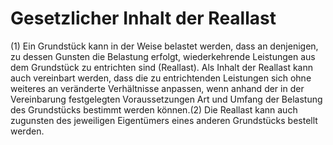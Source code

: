 # Gesetzlicher Inhalt der Reallast

(1) Ein Grundstück kann in der Weise belastet werden, dass an denjenigen, zu dessen Gunsten die Belastung erfolgt, wiederkehrende Leistungen aus dem Grundstück zu entrichten sind (Reallast). Als Inhalt der Reallast kann auch vereinbart werden, dass die zu entrichtenden Leistungen sich ohne weiteres an veränderte Verhältnisse anpassen, wenn anhand der in der Vereinbarung festgelegten Voraussetzungen Art und Umfang der Belastung des Grundstücks bestimmt werden können.(2) Die Reallast kann auch zugunsten des jeweiligen Eigentümers eines anderen Grundstücks bestellt werden. 

